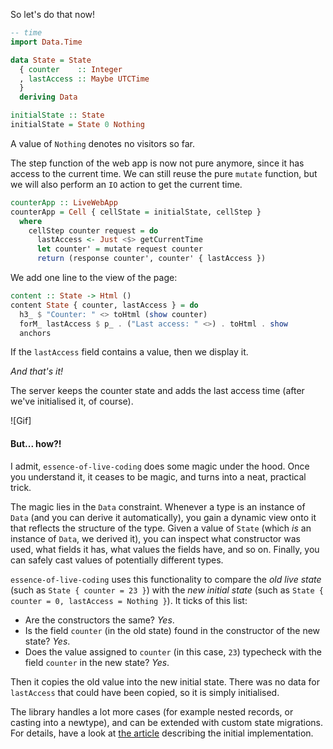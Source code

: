 <!---
```haskell
{-# LANGUAGE DeriveDataTypeable #-}
{-# LANGUAGE NamedFieldPuns #-}
{-# LANGUAGE OverloadedStrings #-}

module Version3 where

-- base
import Control.Monad (forM_)

-- wai
import Network.Wai

-- lucid
import Lucid

-- essence-of-live-coding
import LiveCoding

-- essence-of-live-coding-warp
import LiveCoding.Warp

-- manuelbaerenz-de-blog
import Version0 (LiveWebApp, anchors)
import Version2 ()
```
-->

So let's do that now!

```haskell
-- time
import Data.Time

data State = State
  { counter    :: Integer
  , lastAccess :: Maybe UTCTime
  }
  deriving Data

initialState :: State
initialState = State 0 Nothing
```

A value of `Nothing` denotes no visitors so far.

The step function of the web app is now not pure anymore,
since it has access to the current time.
We can still reuse the pure `mutate` function,
but we will also perform an `IO` action to get the current time.

```haskell
counterApp :: LiveWebApp
counterApp = Cell { cellState = initialState, cellStep }
  where
    cellStep counter request = do
      lastAccess <- Just <$> getCurrentTime
      let counter' = mutate request counter
      return (response counter', counter' { lastAccess })
```

<!---
```haskell
mutate :: Request -> State -> State
mutate request State { counter, lastAccess } = State
  { counter = case pathInfo request of
      ["inc"] -> counter + 1
      ["dec"] -> counter - 1
      _       -> counter
  , lastAccess
  }
```
-->

We add one line to the view of the page:

```haskell
content :: State -> Html ()
content State { counter, lastAccess } = do
  h3_ $ "Counter: " <> toHtml (show counter)
  forM_ lastAccess $ p_ . ("Last access: " <>) . toHtml . show
  anchors
```

<!---
```haskell
pageView :: State -> Html ()
pageView counter = doctypehtml_ $ do
  head_ $ do
    title_ "Counter"
    -- Saves us from clicking the reload button on the browser
    meta_ [httpEquiv_ "refresh", content_ "1; url=/"]
  body_ $ content counter

response :: State -> Response
response = responseLBS status200 [(hContentType, "text/html")] . renderBS . pageView
```
-->

If the `lastAccess` field contains a value, then we display it.

_And that's it!_

The server keeps the counter state and adds the last access time
(after we've initialised it, of course).

![Gif]

#### But... how?!

I admit, `essence-of-live-coding` does some magic under the hood.
Once you understand it, it ceases to be magic,
and turns into a neat, practical trick.

The magic lies in the `Data` constraint.
Whenever a type is an instance of `Data`
(and you can derive it automatically),
you gain a dynamic view onto it that reflects the structure of the type.
Given a value of `State` (which _is_ an instance of `Data`, we derived it),
you can inspect what constructor was used,
what fields it has,
what values the fields have,
and so on.
Finally, you can safely cast values of potentially different types.

`essence-of-live-coding` uses this functionality to compare the _old live state_
(such as `State { counter = 23 }`)
with the _new initial state_
(such as `State { counter = 0, lastAccess = Nothing }`).
It ticks of this list:

* Are the constructors the same? _Yes_.
* Is the field `counter` (in the old state)
  found in the constructor of the new state? _Yes_.
* Does the value assigned to `counter` (in this case, `23`)
  typecheck with the field `counter` in the new state? _Yes_.

Then it copies the old value into the new initial state.
There was no data for `lastAccess` that could have been copied,
so it is simply initialised.

The library handles a lot more cases
(for example nested records, or casting into a newtype),
and can be extended with custom state migrations.
For details, have a look at [the article](https://www.manuelbaerenz.de/essence-of-live-coding/EssenceOfLiveCoding.pdf) describing the initial implementation.
